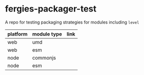 # fergies-packager-test
A repo for testing packaging strategies for modules including `level`

|platform|module type|link|
|-|-|-|
|web|umd||
|web|esm||
|node|commonjs||
|node|esm||
